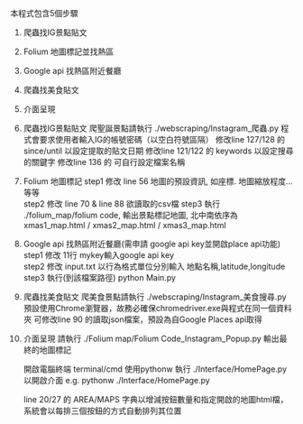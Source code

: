 本程式包含5個步驟
 1. 爬蟲找IG景點貼文
 2. Folium 地圖標記並找熱區
 3. Google api 找熱區附近餐廳
 4. 爬蟲找美食貼文
 5. 介面呈現

1. 爬蟲找IG景點貼文
爬聖誕景點請執行 ./webscraping/Instagram_爬蟲.py
	程式會要求使用者輸入IG的帳號密碼（以空白符號區隔）
	修改line 127/128 的 since/until 以設定提取的貼文日期
	修改line 121/122 的 keywords 以設定搜尋的關鍵字
	修改line 136 的 可自行設定檔案名稱

2. Folium 地圖標記
	step1 修改 line 56 地圖的預設資訊, 如座標. 地圖縮放程度...等等  
	step2 修改 line 70 & line 88 欲讀取的csv檔
	step3 執行 ./folium_map/folium code, 輸出景點標記地圖, 北中南依序為xmas1_map.html / xmas2_map.html / xmas3_map.html

3. Google api 找熱區附近餐廳(需申請 google api key並開啟place api功能)  
	step1 修改 11行 mykey輸入google api key  
	step2 修改 input.txt 以行為格式單位分別輸入 地點名稱,latitude,longitude  
	step3 執行(到該檔案路徑) python Main.py  

4. 爬蟲找美食貼文
爬美食景點請執行 ./webscraping/Instagram_美食搜尋.py
	預設使用Chrome瀏覽器，故務必確保chromedriver.exe與程式在同一個資料夾
	可修改line 90 的讀取json檔案，預設為自Google Places api取得

5. 介面呈現
	請執行 ./Folium map/Folium Code_Instagram_Popup.py 輸出最終的地圖標記
	
	開啟電腦終端 terminal/cmd 使用pythonw 執行 ./Interface/HomePage.py 以開啟介面
	e.g.
	pythonw ./Interface/HomePage.py
	
	line 20/27 的 AREA/MAPS 字典以增減按鈕數量和指定開啟的地圖html檔，系統會以每排三個按鈕的方式自動排列其位置
